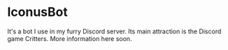 # IconusBot

It's a bot I use in my furry Discord server. Its main attraction is the Discord game Critters. More information here soon.
